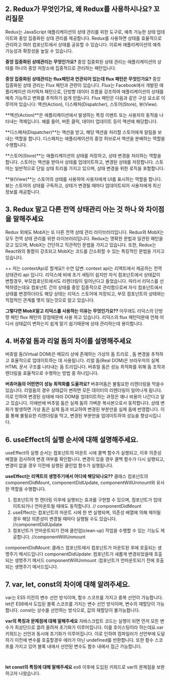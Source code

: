 ## 2. Redux가 무엇인가요, 왜 Redux를 사용하시나요? 꼬리질문

Redux는 JavaScript 애플리케이션의 상태 관리를 위한 도구로, 예측 가능한 상태 업데이트와 중앙 집중화된 상태 관리를 제공합니다. Redux를 사용하면 상태를 효율적으로 관리하고 여러 컴포넌트에서 상태를 공유할 수 있습니다. 이로써 애플리케이션의 예측 가능성과 확장성을 높일 수 있습니다.

**중앙 집중화된 상태관리는 무엇인가요?**
중앙 집중화된 상태 관리는 애플리케이션의 상태를 하나의 중앙 저장소에 집중적으로 관리하는 패턴입니다.

**중앙 집중화된 상태관리는 flux패턴과 연관되어 있는데 flux 패턴은 무엇인가요?**
중앙 집중화된 상태 관리는 Flux 패턴과 관련이 있습니다. Flux는 Facebook에서 개발된 애플리케이션 아키텍처 패턴으로, 단방향 데이터 흐름을 강조하여 애플리케이션의 상태를 예측 가능하고 변화를 추적하기 쉽게 만듭니다. Flux 패턴은 다음과 같은 구성 요소로 이루어져 있습니다: 액션(Action), 디스패처(Dispatcher), 스토어(Store), 뷰(View).

**액션(Action)**은 애플리케이션에서 발생하는 특정 이벤트 또는 사용자의 동작을 나타내는 객체입니다. 예를 들어, 버튼 클릭, 데이터 업데이트 등이 액션에 해당합니다.

**디스패처(Dispatcher)**는 액션을 받고, 해당 액션을 처리할 스토어에게 알림을 보내는 역할을 합니다. 디스패처는 애플리케이션의 중앙 허브로서 액션을 분배하는 역할을 수행합니다.

**스토어(Store)**는 애플리케이션의 상태를 저장하고, 상태 변경을 처리하는 역할을 합니다. 스토어는 액션을 받아서 상태를 업데이트하고, 변경된 상태를 저장합니다. 스토어는 일반적으로 단일 상태 트리를 가지고 있으며, 상태 변경을 위한 로직을 포함합니다.

**뷰(View)**는 스토어의 상태를 사용하여 사용자에게 UI를 표시하는 역할을 합니다. 뷰는 스토어의 상태를 구독하고, 상태가 변경될 때마다 업데이트되어 사용자에게 최신 정보를 제공합니다.

## 3. Redux 말고 다른 전역 상태관리 아는 것 하나 와 차이점을 말해주세요

Redux 외에도 MobX는 또 다른 전역 상태 관리 라이브러리입니다.
Redux와 MobX는 모두 전역 상태 관리를 위한 라이브러리입니다. Redux는 명확한 문법과 일관된 패턴을 갖고 있으며, MobX는 간단하고 직관적인 문법을 가지고 있습니다. 또한, Redux는 React와의 통합이 강조되고 MobX는 코드를 간소화할 수 있는 특징적인 문법을 가지고 있습니다.

++ 저는 contextApi로 할게요!!
수연 답변: context api는 리액트에서 제공하는 전역 상태관리 api 입니다.
리덕스에 비에 초기 세팅이 쉽지만 자식 컴포넌트에서 상태값이 변할경우, 부모컴포넌트에서도
리렌더링이 일어난다고 들었습니다. 따라서 리덕스를 선택하였는데요
컴포넌트 간의 상태를 중앙 집중적으로 관리함으로써 자식 컴포넌트에서 상태를 변경하더라도 해당 상태는 리덕스 스토어에 저장되고, 부모 컴포넌트의 상태와는 직접적인 관계를 맺지 않는것으로 알고 있습니다.

**그렇다면 MobX말고 리덕스를 사용하는 이유는 무엇인가요??**
아무래도 리덕스의 단방향 패턴 flux 패턴의 장점때문에 사용 하고 있습니다.
리덕스의 flux 패턴덕분에 언제 어디서 상태값이 변하는지 쉽게 알기 쉽기때문에 상태 관리하는데 용이합니다.

## 4. 버츄얼 돔과 리얼 돔의 차이를 설명해주세요

버츄얼 돔(Virtual DOM)은 메모리 상에 존재하는 가상의 돔 트리로 , 돔 변경을 추적하고 효율적으로 업데이트하는 데 사용됩니다. 리얼 돔(Real DOM)은 브라우저의 실제 HTML 문서 구조를 나타내는 돔 트리입니다. 버츄얼 돔은 성능 최적화를 위해 돔 조작과 렌더링을 효율적으로 수행하는 방법 중 하나입니다.

**버츄어돔의 어떤면이 성능 최적화를 도울까요?**
버츄어돔은 불필요한 리렌더링을 막을수 있습니다.
리얼돔의 경우 상태값이 변하면 모든 데이터의 리렌더링이 일어나게 됩니다. 이로 인하여 변경된 상태에 따라 DOM을 업데이트하는 과정은 꽤나 비용이 나간다고 알고 있습니다. 이에반에 버추얼 돔은 실제 돔의 가벼운 복사본으로서 동작합니다. 상태 변화가 발생하면 가상 돔은 실제 돔과 비교하여 변경된 부분만을 실제 돔에 반영합니다. 이를 통해 불필요한 리렌더링을 막고, 변경된 부분만을 업데이트하여 성능을 향상시킵니다.

## 6. useEffect의 실행 순서에 대해 설명해주세요.

useEffect의 실행 순서는 컴포넌트의 마운트 시에 콜백 함수가 실행되고, 이후 의존성 배열을 검사하여 변경 여부를 확인합니다. 변경이 있을 경우 콜백 함수가 다시 실행되고, 변경이 없을 경우 이전에 실행된 클린업 함수가 실행됩니다.

**useEffect는 리액트의 생명주기에서 어디에 해당되나요??**
클래스 컴포넌트의 componentDidMount, componentDidUpdate, componentWillUnmount와 유사한 역할을 수행합니다.

1. 컴포넌트의 첫 렌더링 이후에 실행되는 효과를 구현할 수 있으며, 컴포넌트가 업데이트되거나 언마운트될 때에도 동작합니다. // componentDidMount
2. useEffect는 컴포넌트의 마운트 시에 한 번 실행되며, 의존성 배열에 의해 제어될 경우 해당 의존성이 변경될 때마다 실행될 수도 있습니다. //componentDidUpdate
3. 컴포넌트가 언마운트되기 전에 클린업(clean-up) 작업을 수행할 수 있는 기능도 제공합니다.
   //componentWillUnmount

componentDidMount: 클래스 컴포넌트에서 컴포넌트가 마운트된 후에 호출되는 생명주기 메서드입니다
componentDidUpdate: 컴포넌트가 새롭게 변경되었을때 호출되는 생명주기 메서드
componentWillUnmount :컴포넌트가 언마운트되기 전에 호출되는 생명주기 메서드입니다.

## 7. var, let, const의 차이에 대해 알려주세요.

var는 ES5 이전의 변수 선언 방식이며, 함수 스코프를 가지고 중복 선언이 가능합니다. let은 ES6에서 도입된 블록 스코프를 가지는 변수 선언 방식이며, 변수의 재할당이 가능합니다. const는 상수를 선언하는 방식으로, 값의 재할당이 불가능합니다.

**var의 특징과 문제점에 대해 말해주세요**
자바스크립트 코드는 실행이 되면 먼저 모든 변수가 최상단으로 끌려 올려져 초기화가 이루어집니다.
이를 호이스팅이라 하는데요.var키워드는 선언과 동시에 초기화가 이루어집니다. 이로 인하여 컴파일러가 선언부에 도달하기 이전에 변수를 호출할경우 에러가 아닌 undefined를 반환합니다. 또한 함수 스코프를 가지고 있어 블록 내에서 선언된 변수도 함수 내에서 접근 가능합니다.

<br>

**let const의 특징에 대해 말해주세요**
es6 이후에 도입된 키워드로 var의 문제점을 보완하고자 나왔습니다.
